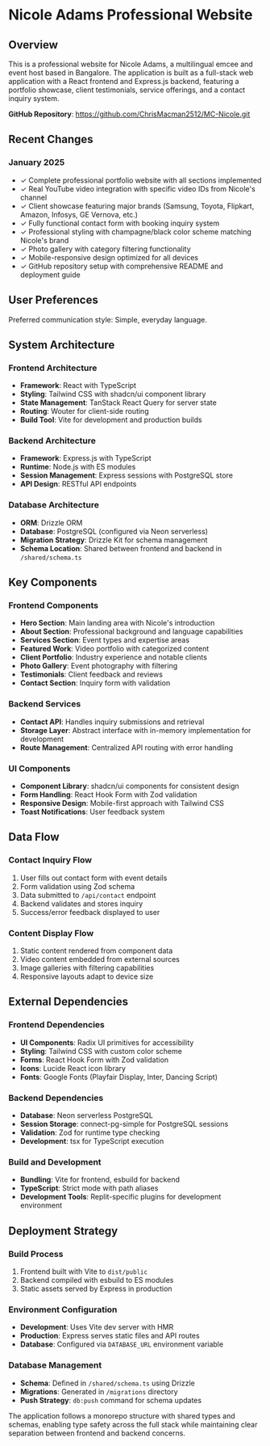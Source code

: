 # Nicole Adams Professional Website

## Overview

This is a professional website for Nicole Adams, a multilingual emcee and event host based in Bangalore. The application is built as a full-stack web application with a React frontend and Express.js backend, featuring a portfolio showcase, client testimonials, service offerings, and a contact inquiry system.

**GitHub Repository**: https://github.com/ChrisMacman2512/MC-Nicole.git

## Recent Changes

### January 2025
- ✓ Complete professional portfolio website with all sections implemented
- ✓ Real YouTube video integration with specific video IDs from Nicole's channel
- ✓ Client showcase featuring major brands (Samsung, Toyota, Flipkart, Amazon, Infosys, GE Vernova, etc.)
- ✓ Fully functional contact form with booking inquiry system
- ✓ Professional styling with champagne/black color scheme matching Nicole's brand
- ✓ Photo gallery with category filtering functionality
- ✓ Mobile-responsive design optimized for all devices
- ✓ GitHub repository setup with comprehensive README and deployment guide

## User Preferences

Preferred communication style: Simple, everyday language.

## System Architecture

### Frontend Architecture
- **Framework**: React with TypeScript
- **Styling**: Tailwind CSS with shadcn/ui component library
- **State Management**: TanStack React Query for server state
- **Routing**: Wouter for client-side routing
- **Build Tool**: Vite for development and production builds

### Backend Architecture
- **Framework**: Express.js with TypeScript
- **Runtime**: Node.js with ES modules
- **Session Management**: Express sessions with PostgreSQL store
- **API Design**: RESTful API endpoints

### Database Architecture
- **ORM**: Drizzle ORM
- **Database**: PostgreSQL (configured via Neon serverless)
- **Migration Strategy**: Drizzle Kit for schema management
- **Schema Location**: Shared between frontend and backend in `/shared/schema.ts`

## Key Components

### Frontend Components
- **Hero Section**: Main landing area with Nicole's introduction
- **About Section**: Professional background and language capabilities
- **Services Section**: Event types and expertise areas
- **Featured Work**: Video portfolio with categorized content
- **Client Portfolio**: Industry experience and notable clients
- **Photo Gallery**: Event photography with filtering
- **Testimonials**: Client feedback and reviews
- **Contact Section**: Inquiry form with validation

### Backend Services
- **Contact API**: Handles inquiry submissions and retrieval
- **Storage Layer**: Abstract interface with in-memory implementation for development
- **Route Management**: Centralized API routing with error handling

### UI Components
- **Component Library**: shadcn/ui components for consistent design
- **Form Handling**: React Hook Form with Zod validation
- **Responsive Design**: Mobile-first approach with Tailwind CSS
- **Toast Notifications**: User feedback system

## Data Flow

### Contact Inquiry Flow
1. User fills out contact form with event details
2. Form validation using Zod schema
3. Data submitted to `/api/contact` endpoint
4. Backend validates and stores inquiry
5. Success/error feedback displayed to user

### Content Display Flow
1. Static content rendered from component data
2. Video content embedded from external sources
3. Image galleries with filtering capabilities
4. Responsive layouts adapt to device size

## External Dependencies

### Frontend Dependencies
- **UI Components**: Radix UI primitives for accessibility
- **Styling**: Tailwind CSS with custom color scheme
- **Forms**: React Hook Form with Zod validation
- **Icons**: Lucide React icon library
- **Fonts**: Google Fonts (Playfair Display, Inter, Dancing Script)

### Backend Dependencies
- **Database**: Neon serverless PostgreSQL
- **Session Storage**: connect-pg-simple for PostgreSQL sessions
- **Validation**: Zod for runtime type checking
- **Development**: tsx for TypeScript execution

### Build and Development
- **Bundling**: Vite for frontend, esbuild for backend
- **TypeScript**: Strict mode with path aliases
- **Development Tools**: Replit-specific plugins for development environment

## Deployment Strategy

### Build Process
1. Frontend built with Vite to `dist/public`
2. Backend compiled with esbuild to ES modules
3. Static assets served by Express in production

### Environment Configuration
- **Development**: Uses Vite dev server with HMR
- **Production**: Express serves static files and API routes
- **Database**: Configured via `DATABASE_URL` environment variable

### Database Management
- **Schema**: Defined in `/shared/schema.ts` using Drizzle
- **Migrations**: Generated in `/migrations` directory
- **Push Strategy**: `db:push` command for schema updates

The application follows a monorepo structure with shared types and schemas, enabling type safety across the full stack while maintaining clear separation between frontend and backend concerns.